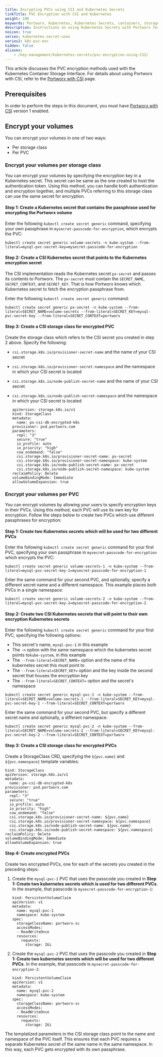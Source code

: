```yaml
---
title: Encrypting PVCs using CSI and Kubernetes Secrets
linkTitle: PVC Encryption with CSI and Kubernetes
weight: 100
keywords: Portworx, Kubernetes, Kubernetes Secrets, containers, storage, encryption, CSI
description: Instructions on using Kubernetes Secrets with Portworx for encrypting PVCs on CSI using StorageClass
noicon: true
series: kubernetes-secret-uses
series2: k8s-pvc-enc
hidden: false
aliases:
    - /key-management/kubernetes-secrets/pvc-encryption-using-CSI/
---
```

This article discusses the PVC encryption methods used with the Kubernetes Container Storage Interface. For details about using Portworx with CSI, refer to the [Portworx with CSI](/operations/operate-kubernetes/storage-operations/csi/) page.

## Prerequisites

In order to perform the steps in this document, you must have [Portworx with CSI](/operations/operate-kubernetes/storage-operations/csi/) version 1 enabled.

## Encrypt your volumes

You can encrypt your volumes in one of two ways:

* Per storage class
* Per PVC

### Encrypt your volumes per storage class

You can encrypt your volumes by specifying the encryption key in a Kubernetes secret. This secret can be same as the one created to host the authentication token. Using this method, you can handle both authentication and encryption together, and multiple PVCs referring to this storage class can use the same secret for encryption.

#### Step 1: Create a Kubernetes secret that contains the passphrase used for encrypting the Portworx volume

Enter the following `kubectl create secret generic` command, specifying your own passphrase in `mysecret-passcode-for-encryption`, which encrypts the PVC:

```text
kubectl create secret generic volume-secrets -n kube-system --from-literal=mysql-pvc-secret-key=mysecret-passcode-for-encryption
```

#### Step 2: Create a CSI Kubernetes secret that points to the Kubernetes encryption secret

The CSI implementation reads the Kubernetes secret `px-secret` and passes its contents to Portworx. The `px-secret` must contain the `SECRET_NAME`, `SECRET_CONTEXT`, and `SECRET_KEY`. That is how Portworx knows which Kubernetes secret to fetch the encryption passphrase from.

Enter the following `kubectl create secret generic` command:

```text
kubectl create secret generic px-secret -n kube-system --from-literal=SECRET_NAME=volume-secrets --from-literal=SECRET_KEY=mysql-pvc-secret-key --from-literal=SECRET_CONTEXT=portworx
```

#### Step 3: Create a CSI storage class for encrypted PVC

Create the storage class which refers to the CSI secret you created in step 2 above. Specify the following:

  * `csi.storage.k8s.io/provisioner-secret-name` and the name of your CSI secret
  * `csi.storage.k8s.io/provisioner-secret-namespace` and the namespace in which your CSI secret is located
  * `csi.storage.k8s.io/node-publish-secret-name` and the name of your CSI secret
  * `csi.storage.k8s.io/node-publish-secret-namespace` and the namespace in which your CSI secret is located

    ```text
    apiVersion: storage.k8s.io/v1
    kind: StorageClass
    metadata:
      name: px-csi-db-encrypted-k8s
    provisioner: pxd.portworx.com
    parameters:
      repl: "3"
      secure: "true"
      io_profile: auto
      io_priority: "high" 
      cow_ondemand: "false"
      csi.storage.k8s.io/provisioner-secret-name: px-secret
      csi.storage.k8s.io/provisioner-secret-namespace: kube-system
      csi.storage.k8s.io/node-publish-secret-name: px-secret
      csi.storage.k8s.io/node-publish-secret-namespace: kube-system
    reclaimPolicy: Delete
    volumeBindingMode: Immediate
    allowVolumeExpansion: true
    ```


### Encrypt your volumes per PVC

You can encrypt volumes by allowing your users to specify encryption keys in their PVCs. Using this method, each PVC will use its own key for encryption. Follow the steps below to create two PVCs which use different passphrases for encryption:

#### Step 1: Create two Kubernetes secrets which will be used for two different PVCs

Enter the following `kubectl create secret generic` command for your first PVC, specifying your own passphrase in `mysecret-passcode-for-encryption` which encrypts the PVC:

```text
kubectl create secret generic volume-secrets-1 -n kube-system --from-literal=mysql-pvc-secret-key-1=mysecret-passcode-for-encryption-1
```

Enter the same command for your second PVC, and optionally, specify a different secret name and a different namespace. This example places both PVCs in a single namespace:

```text
kubectl create secret generic volume-secrets-2 -n kube-system --from-literal=mysql-pvc-secret-key-2=mysecret-passcode-for-encryption-2
```

#### Step 2: Create two CSI Kubernetes secrets that will point to their own encryption Kubernetes secrets

Enter the following `kubectl create secret generic` command for your first PVC, specifying the following options:

  * This secret's name, `mysql-pvc-1` in this example
  * The `-n` option with the same namespace which the kubernetes secret points to`kube-system`, in this example
  * The `--from-literal=SECRET_NAME=` option and the name of the kubernetes secret this must point to 
  * The `--from-literal=SECRET_KEY=` option and the key inside the second secret that houses the encryption key
  * The `--from-literal=SECRET_CONTEXT=` option and the secret's namespace


```text
kubectl create secret generic mysql-pvc-1 -n kube-system --from-literal=SECRET_NAME=volume-secrets-1 --from-literal=SECRET_KEY=mysql-pvc-secret-key-1 --from-literal=SECRET_CONTEXT=portworx
```

Enter the same command for your second PVC, but specify a different secret name and optionally, a different namespace:

```text
kubectl create secret generic mysql-pvc-2 -n kube-system --from-literal=SECRET_NAME=volume-secrets-2 --from-literal=SECRET_KEY=mysql-pvc-secret-key-2 --from-literal=SECRET_CONTEXT=portworx
```

#### Step 3: Create a CSI storage class for encrypted PVCs

Create a StorageClass CRD, specifying the `${pvc.name}` and `${pvc.namespace}` template variables:

```text
kind: StorageClass
apiVersion: storage.k8s.io/v1
metadata:
  name: px-csi-db-encrypted-k8s
provisioner: pxd.portworx.com
parameters:
  repl: "3"
  secure: "true"
  io_profile: auto
  io_priority: "high" 
  cow_ondemand: "false"
  csi.storage.k8s.io/provisioner-secret-name: ${pvc.name}
  csi.storage.k8s.io/provisioner-secret-namespace: ${pvc.namespace}
  csi.storage.k8s.io/node-publish-secret-name: ${pvc.name}
  csi.storage.k8s.io/node-publish-secret-namespace: ${pvc.namespace}
reclaimPolicy: Delete
volumeBindingMode: Immediate
allowVolumeExpansion: true
```

#### Step 4: Create encrypted PVCs

Create two encrypted PVCs, one for each of the secrets you created in the preceding steps:

1. Create the `mysql-pvc-1` PVC that uses the passcode you created in **Step 1: Create two kubernetes secrets which is used for two different PVCs**. In the example, that passcode is `mysecret-passcode-for-encryption-1`:

      ```text
      kind: PersistentVolumeClaim
      apiVersion: v1
      metadata:
        name: mysql-pvc-1
        namespace: kube-system
      spec:
        storageClassName: portworx-sc
        accessModes:
        - ReadWriteOnce
        resources:
          requests:
            storage: 2Gi
      ```

2. Create the `mysql-pvc-2` PVC that uses the passcode you created in **Step 1: Create two kubernetes secrets which will be used for two different PVCs**. In the example, that passcode is `mysecret-passcode-for-encryption-2`:

      ```text
      kind: PersistentVolumeClaim
      apiVersion: v1
      metadata:
        name: mysql-pvc-2
        namespace: kube-system
      spec:
        storageClassName: portworx-sc
        accessModes:
        - ReadWriteOnce
        resources:
          requests:
            storage: 2Gi
      ```

The templatized parameters in the CSI storage class point to the name and namespace of the PVC itself. This ensures that each PVC requires a separate Kubernetes secret of the same name in the same namespace. In this way, each PVC gets encrypted with its own passphrase.
